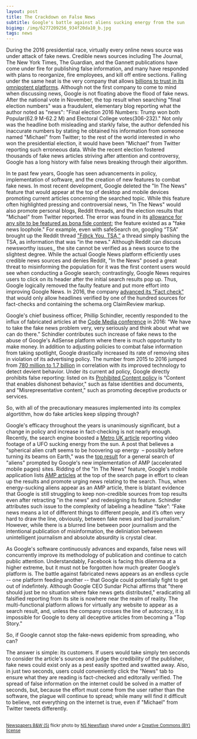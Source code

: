 ```yaml
---
layout: post
title: The Crackdown on False News
subtitle: Google's battle against aliens sucking energy from the sun
bigimg: /img/6277209256_934f20da10_b.jpg
tags: news
---
```


During the 2016 presidential race, virtually every online news source was under attack of fake news. Credible news sources including The Journal, The New York Times, The Guardian, and the Gannett publications have come under fire for publishing false information, and many have responded with plans to reorganize, fire employees, and kill off entire sections. Falling under the same heat is the very company that allows [billions to trust in its omnipotent platforms](http://www.popsci.com/google-has-7-products-with-1-billion-users). Although not the first company to come to mind when discussing news, Google is not floating above the flood of fake news. After the national vote in November, the top result when searching "final election numbers" was a fraudulent, elementary blog reporting what the author noted as "news": "Final election 2016 Numbers: Trump won both Popular(62.9 M-62.2 M) and Electoral College votes(306-232)." Not only was the headline both misleading and starkly false, the author defended his inaccurate numbers by stating he obtained his information from someone named "Michael" from Twitter; to the rest of the world interested in who won the presidential election, it would have been "Michael" from Twitter reporting such erroneous data. While the recent election fostered thousands of fake news articles striving after attention and controversy, Google has a long history with false news breaking through their algorithm. 

In te past few years, Google has seen advancements in policy, implementation of software, and the creation of new features to combat fake news. In most recent development, Google deleted the "In The News" feature that would appear at the top of desktop and mobile devices promoting current articles concerning the searched topic. While this feature often highlighted pressing and controversial news, "In The News" would also promote personal blogs, Reddit threads, and the election results that "Michael" from Twitter reported. The error was found in its [allowance for any site to be featured as bona fide content](http://www.businessinsider.com/google-has-a-fake-news-loophole-2016-11); the feature existed as a "fake news loophole." For example, even with safeSearch on, googling “TSA” brought up the Reddit thread ["F@ck You, TSA,”](http://searchengineland.com/googles-news-listings-beyond-traditional-205213) a thread simply bashing the TSA, as information that was “in the news." Although Reddit can discuss newsworthy issues,, the site cannot be verified as a news source to the slightest degree. While the actual Google News platform efficiently uses credible news sources and denies Reddit, "In the News" posed a great threat to misinforming the population for it was the first content users would see when conducting a Google search; contrastingly, Google News requires users to click on its header after the initial search results pop up. Thus, Google logically removed the faulty feature and put more effort into improving Google News. In 2016, the company [advanced its “Fact check”](https://blog.google/topics/journalism-news/labeling-fact-check-articles-google-news/) that would only allow headlines verified by one of the hundred sources for fact-checks and containing the schema.org ClaimReview markup.

Google's chief business officer, Phillip Schindler, recently responded to the influx of fabricated articles at the [Code Media conference](http://www.recode.net/2017/2/14/14619384/google-fake-news-problem-facebook-code-media) in 2016: “We have to take the fake news problem very, very seriously and think about what we can do there.” Schindler contributes such increase of fake news to the abuse of Google's AdSense platform where there is much opportunity to make money. In addition to adjusting policies to combat false information from taking spotlight, Google drastically increased its rate of removing sites in violation of its advertising policy. The number from 2015 to 2016 jumped from [780 million to 1.7 billion](http://www.recode.net/2017/1/25/14375750/google-adsense-advertisers-publishers-fake-news) in correlation with its improved technology to detect devient behavior. Under its current ad policy, Google directly prohibits false reporting: listed on its [Prohibited Content policy](https://support.google.com/adsense/answer/1348688?hl=en#Misrepresentative_content) is “Content that enables dishonest behavior," such as false identities and documents, and "Misrepresentative content," such as promoting deceptive products or services.

So, with all of the precautionary measures implemented into its complex algortithm, how do fake articles keep slipping through? 

Google's efficacy throughout the years is unanimously significant, but a change in policy and increase in fact-checking is not nearly enough. Recently, the search engine boosted a [Metro UK article](http://metro.co.uk/2016/12/06/aliens-are-sucking-energy-from-the-sun-and-ufo-fans-caught-one-on-camera-6304917/) reporting video footage of a UFO sucking energy from the sun. A post that believes a "spherical alien craft seems to be hoovering up energy  – possibly before turning its beams on Earth," was the [top result](http://www.theverge.com/2016/12/7/13877308/google-fake-news-aliens-loch-ness-monster) for a general search of "aliens" prompted by Google's new implementation of AMP (accelerated mobile pages) sites. Ridding of the "In The News" feature, Google's mobile application lists [AMP articles](https://www.ampproject.org/learn/about-amp/) at the top of the search page in effort to clean up the results and promote urging news relating to the search. Thus, when energy-sucking aliens appear as an AMP article, there is blatant evidence that Google is still struggling to keep non-credible sources from top results even after retracting "in the news" and redesigning its feature. Schindler attributes such issue to the complexity of labeling a headline “fake”: “Fake news means a lot of different things to different people, and it’s often very hard to draw the line, obviously, between fake news and bad journalism.” However, while there is a blurred line between poor journalism and the intentional publication of misinformation, the deliniation between unintelligent journalism and absolute absurdity is crystal clear. 

As Google's software continuously advances and expands, false news will concurrently improve its methodology of publication and continue to catch public attention. Understandably, Facebook is facing this dilemma at a higher extreme, but it must not be forgotten how much greater Google’s platform is. The battle against fabricated news appears as an endless cycle -- one platform feeding another -- that Google could potentially fight to get out of indefintely. Although Google CEO Sundar Pichai affirms that "there should just be no situation where fake news gets distributed," eradicating all falsified reporting from its site is nowhere near the realm of reality. The multi-functional platform allows for virtually any website to appear as a search result, and, unless the company crosses the line of autocracy, it is impossible for Google to deny all deceptive articles from becoming a "Top Story." 

So, if Google cannot stop the fake-news epidemic from spreading, who can? 

The answer is simple: its customers. If users would take simply ten seconds to consider the article's sources and judge the credibility of the publisher, fake news could exist only as a pest easily spotted and swatted away. Also, in just two seconds, users could conveniently click the "News" tab to ensure what they are reading is fact-checked and editorally verified. The spread of false information on the internet could be solved in a matter of seconds, but, because the effort must come from the user rather than the software, the plague will continue to spread; while many will find it difficult to believe, not everything on the internet is true, even if "Michael" from Twitter tweets differently. 





<a title="Newspapers B&W (5)"  src="https://farm7.static.flickr.com/6033/6277209256_934f20da10.jpg" /></a><br /><small><a title="Newspapers B&W (5)" href="https://flickr.com/photos/62693815@N03/6277209256">Newspapers B&W (5)</a> flickr photo by <a href="https://flickr.com/people/62693815@N03">NS Newsflash</a> shared under a <a href="https://creativecommons.org/licenses/by/2.0/">Creative Commons (BY) license</a> </small>
